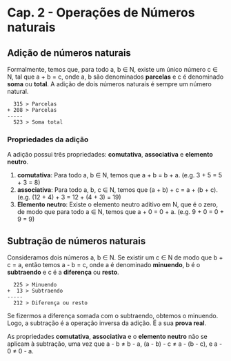 # Cap. 2 - Operações de Números naturais

## Adição de números naturais

Formalmente, temos que, para todo a, b ∈ N, existe um único número c ∈ N, tal que a + b = c, onde a, b são denominados **parcelas** e c é denominado **soma** ou **total**. A adição de dois números naturais é sempre um número natural.

```
  315 > Parcelas
+ 208 > Parcelas
-----
  523 > Soma total
```

### Propriedades da adição

A adição possui três propriedades: **comutativa**, **associativa** e **elemento neutro**.

1. **comutativa**: Para todo a, b ∈ N, temos que a + b = b + a. (e.g. 3 + 5 = 5 + 3 = 8)
2. **associativa**: Para todo a, b, c ∈ N, temos que (a + b) + c = a + (b + c). (e.g. (12 + 4) + 3 = 12 + (4 + 3) = 19)
3. **Elemento neutro**: Existe o elemento neutro aditivo em N, que é o zero, de modo que para todo a ∈ N, temos que a + 0 = 0 + a. (e.g. 9 + 0 = 0 + 9 = 9)

## Subtração de números naturais

Consideramos dois números a, b ∈ N. Se existir um c ∈ N de modo que b + c = a, então temos a - b = c, onde a é denominado **minuendo**, b é o **subtraendo** e c é a **diferença** ou **resto**.

```
  225 > Minuendo
+  13 > Subtraendo
-----
  212 > Diferença ou resto
```

Se fizermos a diferença somada com o subtraendo, obtemos o minuendo. Logo, a subtração é a operação inversa da adição. É a sua **prova real**.

As propriedades **comutativa**, **associativa** e o **elemento neutro** não se aplicam à subtração, uma vez que a - b ≠ b - a, (a - b) - c ≠ a - (b - c), e a - 0 ≠ 0 - a.
